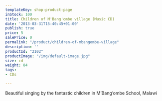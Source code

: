 ```yaml
---
templateKey: shop-product-page
inStock: 100
title: Children of M'Bang'ombe village (Music CD)
date: '2013-03-31T15:40:45+01:00'
publish: true
price: 5
salePrice: 0
permalink: "/product/children-of-mbangombe-village"
description: ''
productId: "2102"
productImage: "/img/default-image.jpg"
size: cd
weight: 84
tags:
- CDs

---
```

Beautiful singing by the fantastic children in M’Bang’ombe School, Malawi